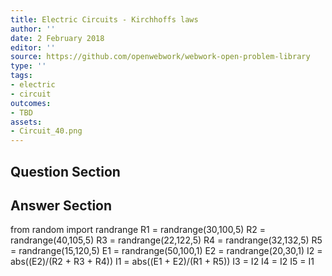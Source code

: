 ```yaml
---
title: Electric Circuits - Kirchhoffs laws
author: ''
date: 2 February 2018
editor: ''
source: https://github.com/openwebwork/webwork-open-problem-library
type: ''
tags:
- electric
- circuit
outcomes:
- TBD
assets:
- Circuit_40.png
---
```


## Question Section 




## Answer Section

from random import randrange
R1 = randrange(30,100,5)
R2 = randrange(40,105,5)
R3 = randrange(22,122,5)
R4 = randrange(32,132,5)
R5 = randrange(15,120,5)
E1 = randrange(50,100,1)
E2 = randrange(20,30,1)
I2 = abs((E2)/(R2 + R3 + R4))
I1 = abs((E1 + E2)/(R1 + R5))
I3 = I2
I4 = I2
I5 = I1
